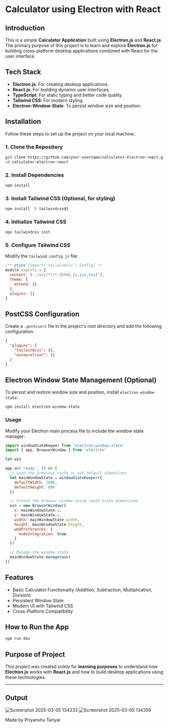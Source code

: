 # Calculator using Electron with React

## Introduction
This is a simple **Calculator Application** built using **Electron.js** and **React.js**. The primary purpose of this project is to learn and explore **Electron.js** for building cross-platform desktop applications combined with React for the user interface.

## Tech Stack
- **Electron.js**: For creating desktop applications.
- **React.js**: For building dynamic user interfaces.
- **TypeScript**: For static typing and better code quality.
- **Tailwind CSS**: For modern styling.
- **Electron-Window-State**: To persist window size and position.

## Installation
Follow these steps to set up the project on your local machine.

### 1. Clone the Repository
```bash
git clone https://github.com/your-username/calculator-electron-react.git
cd calculator-electron-react
```

### 2. Install Dependencies
```bash
npm install
```

### 3. Install Tailwind CSS (Optional, for styling)
```bash
npm install -D tailwindcss@3
```

### 4. Initialize Tailwind CSS
```bash
npx tailwindcss init
```

### 5. Configure Tailwind CSS
Modify the `tailwind.config.js` file:

```javascript
/** @type {import('tailwindcss').Config} */
module.exports = {
  content: ['./src/**/*.{html,js,jsx,tsx}'],
  theme: {
    extend: {}
  },
  plugins: []
}
```

## PostCSS Configuration
Create a `.postcssrc` file in the project's root directory and add the following configuration:

```json
{
  "plugins": {
    "tailwindcss": {},
    "autoprefixer": {}
  }
}
```

## Electron Window State Management (Optional)
To persist and restore window size and position, install `electron-window-state`:

```bash
npm install electron-window-state
```

### Usage
Modify your Electron main process file to include the window state manager:

```javascript
import windowStateKeeper from 'electron-window-state'
import { app, BrowserWindow } from 'electron'

let win

app.on('ready', () => {
  // Load the previous state or set default dimensions
  let mainWindowState = windowStateKeeper({
    defaultWidth: 1000,
    defaultHeight: 800
  })

  // Create the browser window using saved state dimensions
  win = new BrowserWindow({
    x: mainWindowState.x,
    y: mainWindowState.y,
    width: mainWindowState.width,
    height: mainWindowState.height,
    webPreferences: {
      nodeIntegration: true
    }
  })

  // Manage the window state
  mainWindowState.manage(win)
})
```

## Features
- Basic Calculator Functionality (Addition, Subtraction, Multiplication, Division)
- Persistent Window State
- Modern UI with Tailwind CSS
- Cross-Platform Compatibility

## How to Run the App
```bash
npm run dev
```

## Purpose of Project
This project was created solely for **learning purposes** to understand how **Electron.js** works with **React.js** and how to build desktop applications using these technologies.

---

## Output
![Screenshot 2025-03-05 134333](https://github.com/user-attachments/assets/b730b37e-8f7c-4bde-aba4-e2cb18abd031) ![Screenshot 2025-03-05 134359](https://github.com/user-attachments/assets/05b2a564-6cf1-4f12-b6fd-3afddc73f92b)


Made by Priyanshu Tariyal
